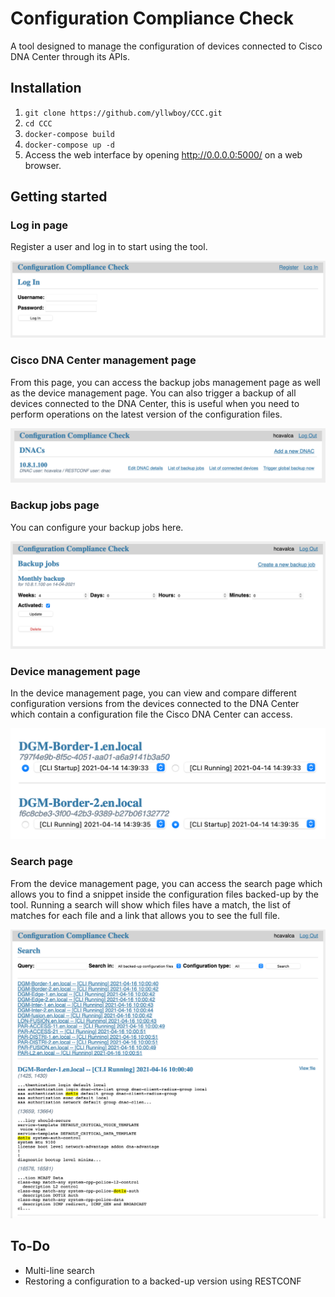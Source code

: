 # Configuration Compliance Check
A tool designed to manage the configuration of devices connected to Cisco DNA Center through its APIs.

## Installation
1. `git clone https://github.com/yllwboy/CCC.git`
2. `cd CCC`
3. `docker-compose build`
4. `docker-compose up -d`
5. Access the web interface by opening <http://0.0.0.0:5000/> on a web browser.

## Getting started

### Log in page

Register a user and log in to start using the tool.

![Log in page](screenshots/login.png)

### Cisco DNA Center management page

From this page, you can access the backup jobs management page as well as the device management page. You can also trigger a backup of all devices connected to the DNA Center, this is useful when you need to perform operations on the latest version of the configuration files.

![Cisco DNA Center management page](screenshots/dnacs.png)

### Backup jobs page

You can configure your backup jobs here.

![Backup jobs page](screenshots/jobs.png)

### Device management page

In the device management page, you can view and compare different configuration versions from the devices connected to the DNA Center which contain a configuration file the Cisco DNA Center can access.

![Device management page](screenshots/devices.png)

### Search page

From the device management page, you can access the search page which allows you to find a snippet inside the configuration files backed-up by the tool. Running a search will show which files have a match, the list of matches for each file and a link that allows you to see the full file.

![Search page](screenshots/search.png)

## To-Do
- Multi-line search
- Restoring a configuration to a backed-up version using RESTCONF